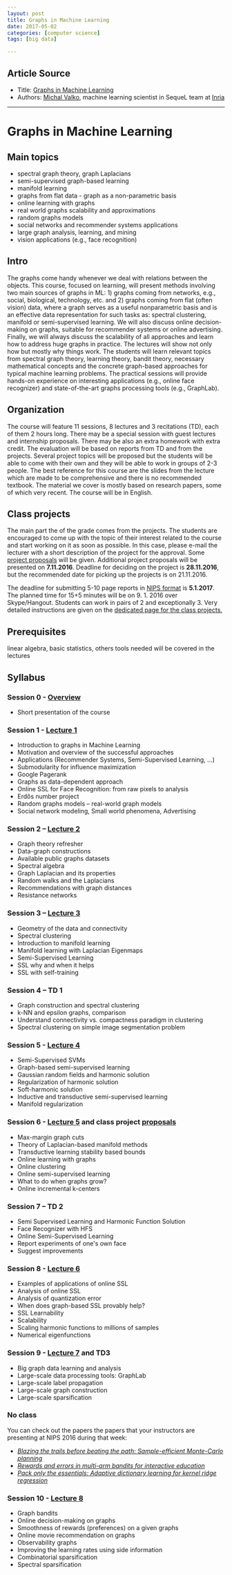 ```yaml
---
layout: post
title: Graphs in Machine Learning
date: 2017-05-02
categories: [computer science]
tags: [big data]

---
```


## Article Source
* Title: [Graphs in Machine Learning](http://researchers.lille.inria.fr/~valko/hp/mva-ml-graphs.php)
* Authors:  [Michal Valko](http://researchers.lille.inria.fr/~valko/hp/), machine learning scientist in SequeL team at [Inria](http://www.inria.fr/)

---

# Graphs in Machine Learning

Main topics
-----------

- spectral graph theory, graph Laplacians
- semi-supervised graph-based learning
- manifold learning
- graphs from flat data - graph as a non-parametric basis
- online learning with graphs
- real world graphs scalability and approximations
- random graphs models
- social networks and recommender systems applications
- large graph analysis, learning, and mining
- vision applications (e.g., face recognition)

Intro
-----

The graphs come handy whenever we deal with relations between the objects. This course, focused on learning, will present methods involving two main sources of graphs in ML: 1) graphs coming from networks, e.g., social, biological, technology, etc. and 2) graphs coming from flat (often vision) data, where a graph serves as a useful nonparametric basis and is an effective data representation for such tasks as: spectral clustering, manifold or semi-supervised learning. We will also discuss online decision-making on graphs, suitable for recommender systems or online advertising. Finally, we will always discuss the scalability of all approaches and learn how to address huge graphs in practice. The lectures will show not only how but mostly why things work. The students will learn relevant topics from spectral graph theory, learning theory, bandit theory, necessary mathematical concepts and the concrete graph-based approaches for typical machine learning problems. The practical sessions will provide hands-on experience on interesting applications (e.g., online face recognizer) and state-of-the-art graphs processing tools (e.g., GraphLab).

Organization
------------

The course will feature 11 sessions, 8 lectures and 3 recitations (TD), each of them 2 hours long. There may be a special session with guest lectures and internship proposals. There may be also an extra homework with extra credit. The evaluation will be based on reports from TD and from the projects. Several project topics will be proposed but the students will be able to come with their own and they will be able to work in groups of 2-3 people. The best reference for this course are the slides from the lecture which are made to be comprehensive and there is no recommended textbook. The material we cover is mostly based on research papers, some of which very recent. The course will be in English.

Class projects
--------------

The main part the of the grade comes from the projects. The students are encouraged to come up with the topic of their interest related to the course and start working on it as soon as possible. In this case, please e-mail the lecturer with a short description of the project for the approval. Some [project proposals](https://piazza.com/ens_cachan/fall2016/mvagraphsml/resources) will be given. Additional project proposals will be presented on **7.11.2016**. Deadline for deciding on the project is **28.11.2016**, but the recommended date for picking up the projects is on 21.11.2016.

The deadline for submitting 5-10 page reports in [NIPS format](https://nips.cc/Conferences/2016/PaperInformation/StyleFiles) is **5.1.2017**. The planned time for 15+5 minutes will be on 9. 1. 2016 over Skype/Hangout. Students can work in pairs of 2 and exceptionally 3. Very detailed instructions are given on the [dedicated page for the class projects.](https://piazza.com/ens_cachan/fall2016/mvagraphsml/resources)

Prerequisites
-------------

linear algebra, basic statistics, others tools needed will be covered in the lectures

Syllabus
--------

### Session 0 - [Overview](http://researchers.lille.inria.fr/~valko/hp/serve.php?what=../projects/courses/graphsML/20162017/mlgraphs0.pdf) 

- Short presentation of the course

### Session 1 - [Lecture 1](http://researchers.lille.inria.fr/~valko/hp/serve.php?what=../projects/courses/graphsML/20162017/mlgraphs1.pdf) 

- Introduction to graphs in Machine Learning
- Motivation and overview of the successful approaches
- Applications (Recommender Systems, Semi-Supervised Learning, …)
- Submodularity for influence maximization
- Google Pagerank
- Graphs as data-dependent approach
- Online SSL for Face Recognition: from raw pixels to analysis
- Erdős number project
- Random graphs models – real-world graph models
- Social network modeling, Small world phenomena, Advertising

### Session 2 – [Lecture 2](http://researchers.lille.inria.fr/~valko/hp/serve.php?what=../projects/courses/graphsML/20162017/mlgraphs2.pdf) 

- Graph theory refresher
- Data-graph constructions
- Available public graphs datasets
- Spectral algebra
- Graph Laplacian and its properties
- Random walks and the Laplacians
- Recommendations with graph distances
- Resistance networks

### Session 3 – [Lecture 3](http://researchers.lille.inria.fr/~valko/hp/serve.php?what=../projects/courses/graphsML/20162017/mlgraphs3.pdf) 

- Geometry of the data and connectivity
- Spectral clustering
- Introduction to manifold learning
- Manifold learning with Laplacian Eigenmaps
- Semi-Supervised Learning
- SSL why and when it helps
- SSL with self-training

### Session 4 – TD 1 

- Graph construction and spectral clustering
- k-NN and epsilon graphs, comparison
- Understand connectivity vs. compactness paradigm in clustering
- Spectral clustering on simple image segmentation problem

### Session 5 - [Lecture 4](http://researchers.lille.inria.fr/~valko/hp/serve.php?what=../projects/courses/graphsML/20162017/mlgraphs4.pdf) 

- Semi-Supervised SVMs
- Graph-based semi-supervised learning
- Gaussian random fields and harmonic solution
- Regularization of harmonic solution
- Soft-harmonic solution
- Inductive and transductive semi-supervised learning
- Manifold regularization

### Session 6 - [Lecture 5](http://researchers.lille.inria.fr/~valko/hp/serve.php?what=../projects/courses/graphsML/20162017/mlgraphs5.pdf) and class project [proposals](https://piazza.com/ens_cachan/fall2016/mvagraphsml/resources) 

- Max-margin graph cuts
- Theory of Laplacian-based manifold methods
- Transductive learning stability based bounds
- Online learning with graphs
- Online clustering
- Online semi-supervised learning
- What to do when graphs grow?
- Online incremental k-centers

### Session 7 – TD 2 

- Semi Supervised Learning and Harmonic Function Solution
- Face Recognizer with HFS
- Online Semi-Supervised Learning
- Report experiments of one's own face
- Suggest improvements

### Session 8 - [Lecture 6](http://researchers.lille.inria.fr/~valko/hp/serve.php?what=../projects/courses/graphsML/20162017/mlgraphs6.pdf) 

- Examples of applications of online SSL
- Analysis of online SSL
- Analysis of quantization error
- When does graph-based SSL provably help?
- SSL Learnability
- Scalability
- Scaling harmonic functions to millions of samples
- Numerical eigenfunctions

### Session 9 - [Lecture 7](http://researchers.lille.inria.fr/~valko/hp/serve.php?what=../projects/courses/graphsML/20162017/mlgraphs7.pdf) and TD3 

- Big graph data learning and analysis
- Large-scale data processing tools: GraphLab
- Large-scale label propagation
- Large-scale graph construction
- Large-scale sparsification

### No class 
You can check out the papers the papers that your instructors are presenting at NIPS 2016 during that week: 

- [*Blazing the trails before beating the path: Sample-efficient Monte-Carlo planning*](serve.php?what=publications/grill2016blazing.pdf)
- [*Rewards and errors in multi-arm bandits for interactive education*](https://docs.google.com/a/chalearn.org/viewer?a=v&pid=sites&srcid=Y2hhbGVhcm4ub3JnfHdvcmtzaG9wfGd4OjdlYzA2Y2U0MTYwOTZhYjg)
- [*Pack only the essentials: Adaptive dictionary learning for kernel ridge regression*](https://sites.google.com/site/nips2016adaptive/10_paper.pdf?attredirects=0)

### Session 10 - [Lecture 8](http://researchers.lille.inria.fr/~valko/hp/serve.php?what=../projects/courses/graphsML/20162017/mlgraphs8.pdf) 

- Graph bandits
- Online decision-making on graphs
- Smoothness of rewards (preferences) on a given graphs
- Online movie recommendation on graphs
- Observability graphs
- Improving the learning rates using side information
- Combinatorial sparsification
- Spectral sparsification
